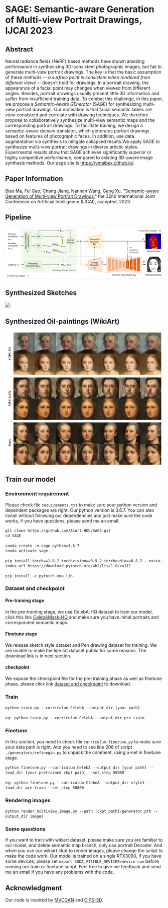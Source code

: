 # SAGE: Semantic-aware Generation of Multi-view Portrait Drawings, IJCAI 2023 

## Abstract
Neural radiance fields (NeRF) based methods have shown amazing performance in synthesizing 3D-consistent photographic images, but fail to generate multi-view portrait drawings. The key is that the basic assumption of these methods -- *a surface point is consistent when rendered from different views* -- doesn't hold for drawings. In a portrait drawing, the appearance of a facial point may changes when viewed from different angles. Besides, portrait drawings usually present little 3D information and suffer from insufficient training data. To combat this challenge, in this paper, we propose a *Semantic-Aware GEnerator* (SAGE) for synthesizing multi-view portrait drawings. Our motivation is that facial semantic labels are view-consistent and correlate with drawing techniques. We therefore propose to collaboratively synthesize multi-view semantic maps and the corresponding portrait drawings. To facilitate training, we design a semantic-aware domain translator, which generates portrait drawings based on features of photographic faces. In addition, use data augmentation via synthesis to mitigate collapsed results.We apply SAGE to synthesize multi-view portrait drawings in diverse artistic styles. Experimental results show that SAGE achieves significantly superior or highly competitive performance, compared to existing 3D-aware image synthesis methods. Our page site is https://vmaibex.github.io/. 

## Paper Information

Biao Ma, Fei Gao, Chang Jiang, Nannan Wang, Gang Xu, "[Semantic-aware Generation of Multi-view Portrait Drawings](https://arxiv.org/abs/2305.02618)," the 32nd International Joint Conference on Artificial Intelligence (IJCAI), accepted, 2023.

## Pipeline

![](./assets/fig-pipeline.png)

## Synthesized Sketches

![](./assets/fig-sketch.png)


## Synthesized Oil-paintings (WikiArt)

![](./assets/fig-wikiart.png)

## Train our model
### Environment requirement
Please check file ```requirements.txt``` to make sure your python version and dependent packages are right. Our python version is 3.6.7. You can also install without following our dependencies and just make sure the code works, if you have questions, please send me an email.
```
git clone https://github.com/AiArt-HDU/SAGE.git
cd SAGE

conda create -n sage python=3.6.7
conda activate sage

pip install torch==1.8.2 torchvision==0.9.2 torchaudio==0.8.2 --extra-index-url https://download.pytorch.org/whl/lts/1.8/cu111

pip install -e pytorch_ema_lib
```

### Dataset and checkpoint
#### Pre-training stage
In the pre-training stage, we use CelebA-HQ dataset to train our model, click this link [CelebAMask-HQ](https://github.com/switchablenorms/CelebAMask-HQ) and make sure you have initial portraits and corresponded semantic maps.
#### Finetune stage
We release sketch style dataset and Pen drawing dataset for training. We are unable to make the line art dataset public for some reasons. The download link is in next section.
#### checkpoint
We expose the checkpoint file for the pre-training phase as well as finetune phase. please click link [dataset and checkpoint](https://drive.google.com/drive/folders/1giltfkPI3oC5yWu_5jsLOwlpcJZjpgW0?usp=share_link) to download.


### Train
```
python train.py --curriculum CelebA --output_dir [your path]

eg: python train.py --curriculum CelebA --output_dir pre-train
```

### Finetune
In this section, you need to check file ```curriculum_finetune.py``` to make sure your data path is right. And you need to see line 208 of script ```./generators/refinegan.py``` to unpack the comment, using u-net in finetune stage.
```
python finetune.py --curriculum CelebA --output_dir [your path] --load_dir [your pretrained ckpt path] --set_step 50000

eg: python finetune.py --curriculum ClebeA --output_dir style1 --load_dir pre-train --set_step 50000
```

### Rendering images
```
python render_multiview_image.py --path [ckpt_path]/generator.pth --output_dir images
```

### Some questions
If you want to train with wikiart dataset, please make sure you are familiar to our model, and delete semantic map branch, only use portrait Decoder. And when you use our wikiart ckpt to render images, please change the script to make the code work. Our model is trained on a single RTX3090, if you have some devices, please set ```export CUDA_VISIBLE_DEVICES=device-num``` before running our train or finetune script. Feel free to give me feedback and send me an email if you have any problems with the code.

## Acknowledgment
Our code is inspired by [MVCGAN](https://github.com/Xuanmeng-Zhang/MVCGAN) and [CIPS-3D](https://github.com/PeterouZh/CIPS-3D).
